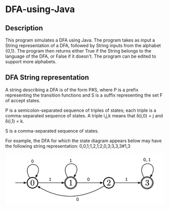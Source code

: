# DFA-using-Java

## Description

This program simulates a DFA using Java. 
The program takes as input a String representation of a DFA, followed by String inputs from the alphabet {0,1}. The program then returns either True if the String belongs to the language of the DFA, or False if it doesn't. The program can be edited to support more alphabets.

## DFA String representation

A string describing a DFA is of the form P#S, where P is a prefix representing the transition functions and S is a suffix representing the set F of accept states.

P is a semicolon-separated sequence of triples of states; each triple is a comma-separated sequence of states. A triple i,j,k means that δ(i,0) = j and δ(i,1) = k.

S is a comma-separated sequence of states.

For example, the DFA for which the state diagram appears below may have the following string representation:
0,0,1;1,2,1;2,0,3;3,3,3#1,3

![Screen shot](Documentation/Screen-shot.jpg)
